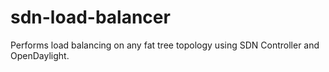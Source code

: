 # sdn-load-balancer
Performs load balancing on any fat tree topology using SDN Controller and OpenDaylight.
